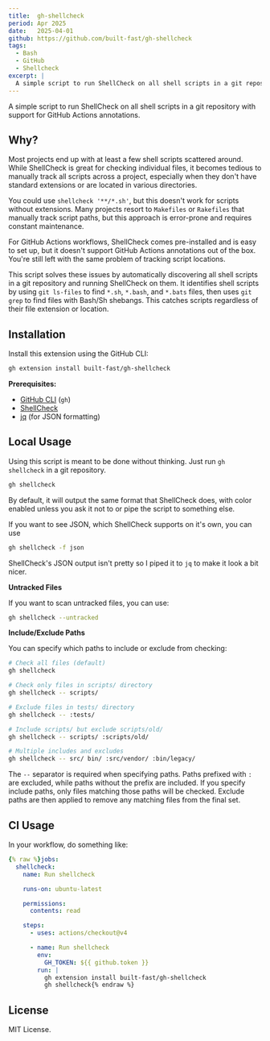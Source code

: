 ```yaml
---
title:  gh-shellcheck
period: Apr 2025
date:   2025-04-01
github: https://github.com/built-fast/gh-shellcheck
tags:
  - Bash
  - GitHub
  - Shellcheck
excerpt: |
  A simple script to run ShellCheck on all shell scripts in a git repository
---
```


A simple script to run ShellCheck on all shell scripts in a git repository
with support for GitHub Actions annotations.

## Why?

Most projects end up with at least a few shell scripts scattered around. While
ShellCheck is great for checking individual files, it becomes tedious to
manually track all scripts across a project, especially when they don't have
standard extensions or are located in various directories.

You could use `shellcheck '**/*.sh'`, but this doesn't work for scripts
without extensions. Many projects resort to `Makefiles` or `Rakefiles` that
manually track script paths, but this approach is error-prone and requires
constant maintenance.

For GitHub Actions workflows, ShellCheck comes pre-installed and is easy to
set up, but it doesn't support GitHub Actions annotations out of the box.
You're still left with the same problem of tracking script locations.

This script solves these issues by automatically discovering all shell scripts
in a git repository and running ShellCheck on them. It identifies shell
scripts by using `git ls-files` to find `*.sh`, `*.bash`, and `*.bats` files,
then uses `git grep` to find files with Bash/Sh shebangs. This catches scripts
regardless of their file extension or location.

## Installation

Install this extension using the GitHub CLI:

```sh
gh extension install built-fast/gh-shellcheck
```

**Prerequisites:**

- [GitHub CLI](https://cli.github.com/) (`gh`)
- [ShellCheck](https://www.shellcheck.net/)
- [jq](https://jqlang.github.io/jq/) (for JSON formatting)

## Local Usage

Using this script is meant to be done without thinking. Just run `gh
shellcheck` in a git repository.

```sh
gh shellcheck
```

By default, it will output the same format that ShellCheck does, with color
enabled unless you ask it not to or pipe the script to something else.

If you want to see JSON, which ShellCheck supports on it's own, you can use

```sh
gh shellcheck -f json
```

ShellCheck's JSON output isn't pretty so I piped it to `jq` to make it look a
bit nicer.

**Untracked Files**

If you want to scan untracked files, you can use:

```sh
gh shellcheck --untracked
```

**Include/Exclude Paths**

You can specify which paths to include or exclude from checking:

```sh
# Check all files (default)
gh shellcheck

# Check only files in scripts/ directory
gh shellcheck -- scripts/

# Exclude files in tests/ directory
gh shellcheck -- :tests/

# Include scripts/ but exclude scripts/old/
gh shellcheck -- scripts/ :scripts/old/

# Multiple includes and excludes
gh shellcheck -- src/ bin/ :src/vendor/ :bin/legacy/
```

The `--` separator is required when specifying paths. Paths prefixed with `:`
are excluded, while paths without the prefix are included. If you specify
include paths, only files matching those paths will be checked. Exclude paths
are then applied to remove any matching files from the final set.

## CI Usage

In your workflow, do something like:

```yaml
{% raw %}jobs:
  shellcheck:
    name: Run shellcheck

    runs-on: ubuntu-latest

    permissions:
      contents: read

    steps:
      - uses: actions/checkout@v4

      - name: Run shellcheck
        env:
          GH_TOKEN: ${{ github.token }}
        run: |
          gh extension install built-fast/gh-shellcheck
          gh shellcheck{% endraw %}
```

## License

MIT License.

